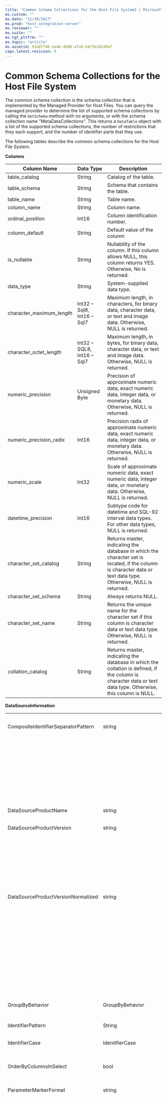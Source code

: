 ```yaml
---
title: "Common Schema Collections for the Host File System2 | Microsoft Docs"
ms.custom: ""
ms.date: "11/30/2017"
ms.prod: "host-integration-server"
ms.reviewer: ""
ms.suite: ""
ms.tgt_pltfrm: ""
ms.topic: "article"
ms.assetid: 91b87746-ea46-4600-afa0-b4f3b10149af
caps.latest.revision: 6
---
```

# Common Schema Collections for the Host File System
The common schema collection is the schema collection that is implemented by the Managed Provider for Host Files. You can query the managed provider to determine the list of supported schema collections by calling the `GetSchema` method with no arguments, or with the schema collection name "MetaDataCollections". This returns a `DataTable` object with a list of the supported schema collections, the number of restrictions that they each support, and the number of identifier parts that they use.  
  
 The following tables describe the common schema collections for the Host File System.  
  
 **Columns**  
  
|Column Name|Data Type|Description|  
|-----------------|---------------|-----------------|  
|table_catalog|String|Catalog of the table.|  
|table_schema|String|Schema that contains the table.|  
|table_name|String|Table name.|  
|column_name|String|Column name.|  
|ordinal_position|Int16|Column identification number.|  
|column_default|String|Default value of the column|  
|is_nullable|String|Nullability of the column. If this column allows NULL, this column returns YES. Otherwise, No is returned.|  
|data_type|String|System-supplied data type.|  
|character_maximum_length|Int32 – Sql8, Int16 – Sql7|Maximum length, in characters, for binary data, character data, or text and image data. Otherwise, NULL is returned.|  
|character_octet_length|Int32 – SQL8, Int16 – Sql7|Maximum length, in bytes, for binary data, character data, or text and image data. Otherwise, NULL is returned.|  
|numeric_precision|Unsigned Byte|Precision of approximate numeric data, exact numeric data, integer data, or monetary data. Otherwise, NULL is returned.|  
|numeric_precision_radix|Int16|Precision radix of approximate numeric data, exact numeric data, integer data, or monetary data. Otherwise, NULL is returned.|  
|numeric_scale|Int32|Scale of approximate numeric data, exact numeric data, integer data, or monetary data. Otherwise, NULL is returned.|  
|datetime_precision|Int16|Subtype code for datetime and SQL-92 interval data types. For other data types, NULL is returned.|  
|character_set_catalog|String|Returns master, indicating the database in which the character set is located, if the column is character data or text data type. Otherwise, NULL is returned.|  
|character_set_schema|String|Always returns NULL.|  
|character_set_name|String|Returns the unique name for the character set if this column is character data or text data type. Otherwise, NULL is returned.|  
|collation_catalog|String|Returns master, indicating the database in which the collation is defined, if the column is character data or text data type. Otherwise, this column is NULL.|  
  
 **DataSourceInformation**  
  
||||  
|-|-|-|  
|CompositeIdentifierSeparatorPattern|string|The regular expression to match the composite separators in a composite identifier. For example, “\\.” (for SQL Server) or “@&#124;\\.” (for Oracle).|  
|||A composite identifier is typically what is used for a database object name, for example: pubs.dbo.authors or pubs@dbo.authors.|  
|||For SQL Server, use the regular expression “\\.”. For OracleClient, use “@&#124;\\.”.|  
||||  
|||For OLE DB use DBLITERAL_CATALOG_SEPARATOR or DBLITERAL_SCHEMA_SEPARATOR.|  
|DataSourceProductName|string|The name of the product accessed by the provider, such as "Oracle" or "SQLServer".|  
|DataSourceProductVersion|string|The version of the product accessed by the provider, in the data sources native format and not in Microsoft format.|  
|||In some cases DataSourceProductVersion and DataSourceProductVersionNormalized are the same value. With OLE DB, these are always the same because they are mapped to the same function call in the underlying native API.|  
|DataSourceProductVersionNormalized|string|A normalized version for the data source, such that it can be compared with `String.Compare()`. The format of this is consistent for all versions of the provider to prevent version 10 from sorting between version 1 and version 2.|  
|||For example, the Oracle provider uses a format of “nn.nn.nn.nn.nn” for its normalized version, which causes an Oracle 8i data source to return “08.01.07.04.01”. SQL Server uses the typical Microsoft “nn.nn.nnnn” format.|  
|||In some cases, DataSourceProductVersion and DataSourceProductVersionNormalized will be the same value. In the case of OLE DB, these will always be the same as they are mapped to the same function call in the underlying native API.|  
|GroupByBehavior|GroupByBehavior|Specifies the relationship between the columns in a GROUP BY clause and the non-aggregated columns in the select list.|  
|IdentifierPattern|String|A regular expression that matches an identifier and has a match value of the identifier. For example “[A-Za-z0-9_#$]”.|  
|IdentifierCase|IdentifierCase|Indicates whether non-quoted identifiers are treated as case sensitive.|  
|OrderByColumnsInSelect|bool|Specifies whether columns in an ORDER BY clause must be in the select list. A value of true indicates that they are required to be in the select list, a value of false indicates that they are not required to be in the select list.|  
|ParameterMarkerFormat|string|A format string that represents how to format a parameter.|  
|||If named parameters are supported by the data source, the first placeholder in this string should be where the parameter name should be formatted.|  
|||For example, if the data source expects parameters to be named and prefixed with an ‘:’ this would be “:{0}”. When formatting this with a parameter name of “p1” the resulting string is “:p1”.|  
|||If the data source expects parameters to be prefixed with the ‘@’, but the names already include them, this would be ‘{0}’, and the result of formatting a parameter named “@p1” would just be “@p1”.|  
|||For data sources that do not expect named parameters and expect the use of the ‘?’ character, the format string can be specified as just ‘?’, which would ignore the parameter name. For OLE DB we return ‘?’.|  
|ParameterMarkerPattern|string|A regular expression that matches a parameter marker. It has a match value of the parameter name, if any.|  
|||For example, if named parameters are supported with an ‘@’ lead-in character that will be included in the parameter name, this would be: “(@[A-Za-z0-9_$#]*)”.|  
|||However, if named parameters are supported with a ‘:’ as the lead-in character and it is not part of the parameter name, this would be: “:([A-Za-z0-9_$#]*)”.|  
|||Of course, if the data source does not support named parameters, this would just be “?”.|  
|ParameterNameMaxLength|int|The maximum length of a parameter name in characters. Visual Studio expects that if parameter names are supported, the minimum value for the maximum length is 30 characters.|  
|||If the data source does not support named parameters, this property returns zero.|  
|ParameterNamePattern|string|A regular expression that matches the valid parameter names. Different data sources have different rules regarding the characters that may be used for parameter names.|  
|||Visual Studio expects that if parameter names are supported, the characters "\p{Lu}\p{Ll}\p{Lt}\p{Lm}\p{Lo}\p{Nl}\p{Nd}" are the minimum supported set of characters that are valid for parameter names.|  
|QuotedIdentifierPattern|string|A regular expression that matches a quoted identifier and has a match value of the identifier itself without the quotes. For example, if the data source uses double-quotes to identify quoted identifiers, this would be: "(([^\\"]&#124;\\"\\")*)".|  
|QuotedIdentifierCase|IdentifierCase|Indicates whether quoted identifiers are treated as case sensitive.|  
|StatementSeparatorPattern|string|A regular expression that matches the statement separator.|  
|StringLiteralPattern|string|A regular expression that matches a string literal and has a match value of the literal itself. For example, if the data source used single-quotes to identify strings, this would be: "('([^']&#124;'')*')"'|  
|SupportedJoinOperators|SupportedJoinOperators|Specifies what types of SQL join statements are supported by the data source.|  
  
 **DataTypes**  
  
|Column Name|Data Type|Description|  
|-----------------|---------------|-----------------|  
|TypeName|string|The provider-specific data type name.|  
|ProviderDbType|int|The provider-specific type value that should be used when specifying a parameter’s type. For example, `SqlDbType.Money` or `OracleType.Blob`.|  
|ColumnSize|long|The length of a non-numeric column or parameter refers to either the maximum or the length defined for this type by the provider.|  
|||For character data, this is the maximum or defined length in units, defined by the data source. Oracle has the concept of specifying a length and then specifying the actual storage size for some character data types. This defines only the length in units for Oracle.|  
|||For date-time data types, this is the length of the string representation (assuming the maximum allowed precision of the fractional seconds component).|  
|||If the data type is numeric, this is the upper bound on the maximum precision of the data type.|  
|CreateFormat|string|Format string that represents how to add this column to a data definition statement, such as CREATE TABLE. Each element in the `CreateParameter` array should be represented by a “parameter marker” in the format string.|  
|||For example, the SQL data type DECIMAL needs a precision and a scale. In this case, the format string would be “DECIMAL({0},{1})”.|  
|CreateParameters|string|The creation parameters that must be specified when creating a column of this data type. Each creation parameter is listed in the string, separated by a comma in the order they are to be supplied.|  
|||For example, the SQL data type DECIMAL needs a precision and a scale. In this case, the creation parameters should contain the string “precision, scale”.|  
|||In a text command to create a DECIMAL column with a precision of 10 and a scale of 2, the value of the CreateFormat column might be DECIMAL({0},{1})” and the complete type specification would be DECIMAL(10,2).|  
|DataType|string|The name of the .NET Framework type of the data type.|  
|IsAutoincrementable|bool|`true`—Values of this data type may be auto-incrementing.|  
|||`false`—Values of this data type may not be auto-incrementing.|  
|||Note that this merely indicates whether a column of this data type may be auto-incrementing, not that all columns of this type are auto-incrementing.|  
|IsBestMatch|Bool|`true`—The data type is the best match between all data types in the data store and the .NET Framework data type indicated by the value in the DataType column.|  
|||`false`—The data type is not the best match.|  
|||For each set of rows in which the value of the DataType column is the same, the IsBestMatch column is set to true in only one row.|  
|IsCaseSensitive|bool|`true`—The data type is a character type and is case sensitive.<br /><br /> `false`—The data type is not a character type or is not case sensitive.|  
|IsFixedLength|bool|`true`—Columns of this data type created by the data definition language (DDL) are of fixed length.<br /><br /> `false`—Columns of this data type created by the DDL are of variable length.<br /><br /> `DBNull.Value`—It is not known whether the provider will map this field with a fixed-length or variable-length column.|  
|IsFixedPrecisionScale|bool|`true`—The data type has a fixed precision and scale.<br /><br /> `false`—The data type does not have a fixed precision and scale.|  
|IsLong|bool|`true`—The data type contains very long data; the definition of very long data is provider-specific.<br /><br /> `false`—The data type does not contain very long data.|  
|IsNullable|bool|`true`—The data type is nullable.<br /><br /> `false`—The data type is not nullable.<br /><br /> `DBNull.Value`—It is not known whether the data type is nullable.|  
|IsSearchable|bool|`true`—The data type can be used in a WHERE clause with any operator except the LIKE predicate.<br /><br /> `false`—The data type cannot be used in a WHERE clause with any operator except the LIKE predicate.|  
|IsSearchableWithLike|bool|`true`—The data type can be used with the LIKE predicate.<br /><br /> `false`—The data type cannot be used with the LIKE predicate.|  
|IsUnsigned|bool|`true`—The data type is unsigned.<br /><br /> `false`—The data type is signed.<br /><br /> `DBNull.Value`—Not applicable to data type.|  
|MaximumScale|short|If the type indicator is a numeric type, this is the maximum number of digits allowed to the right of the decimal point. Otherwise, this is `DBNull.Value`.|  
|MinimumScale|short|If the type indicator is a numeric type, this is the minimum number of digits allowed to the right of the decimal point. Otherwise, this is `DBNull.Value`.|  
|IsConcurrencyType|bool|`true`–The data type is updated by the database every time the row is changed and the value of the column is different from all previous values<br /><br /> `false`–The data type is note updated by the database every time the row is changed<br /><br /> `DBNull.Value`–The database does not support this data type.|  
|IsLiteralsSupported|bool|`true`–The data type can be expressed as a literal.<br /><br /> `false`–The data type cannot be expressed as a literal.|  
|LiteralPrefix|string|The prefix applied to a given literal.|  
|LitteralSuffix|string|The suffix applied to a given literal.|  
|NativeDataType|String|An OLE DB-specific column for exposing the OLE DB type of the data type .|  
  
 **MetaDataCollections**  
  
|Column Name|Data Type|Description|  
|-----------------|---------------|-----------------|  
|CollectionName|string|The name of the collection to pass to the `GetSchema` method to return the collection.|  
|NumberOfRestriction|int|The number of restrictions that can be specified for the collection.|  
|NumberOfIdentifierParts|int|The number of parts in the composite identifier/database object name. For example, in SQL Server, this would be 3 for tables and 4 for columns. In Oracle, it would be 2 for tables and 3 for columns.|  
  
 **ReservedWords**  
  
|Column Name|Data Type|Description|  
|-----------------|---------------|-----------------|  
||||  
  
 **Restrictions**  
  
|Column Name|Data Type|Description|  
|-----------------|---------------|-----------------|  
|CollectionName|string|The name of the collection that these restrictions apply to.|  
|RestrictionName|string|The name of the restriction in the collection.|  
|RestrictionDefault|string|Ignored.|  
|RestrictionNumber|int|The actual location in the collections restrictions that this particular restriction falls in.|  
  
 **Tables**  
  
|Column Name|Data Type|Description|  
|-----------------|---------------|-----------------|  
|table_catalog|String|Catalog of the table.|  
|table_schema|String|Schema that contains the table.|  
|table_name|String|Table name.|  
|table_type|String|Type of table. Can be VIEW or BASE TABLE.|  
  
## Example  
  
## See Also  
 [Obtaining Schema Information from the Host File System](../HIS2010/obtaining-schema-information-from-the-host-file-system2.md)   
 [BizTalk Adapter for Host Files Configuration](../HIS2010/biztalk-adapter-for-host-files-configuration2.md)